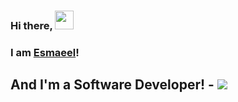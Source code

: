 

### Hi there, <img src="https://raw.githubusercontent.com/MartinHeinz/MartinHeinz/master/wave.gif" width="30px">
### I am [Esmaeel](www.linkedin.com/in/esmaeel-moustafa-1813649b/)!

## And I'm a Software Developer! - [![](https://komarev.com/ghpvc/?username=EsmaeelNabil&label=Views&color=brightgreen&style=plastic)](https://github.com/EsmaeelNabil)

